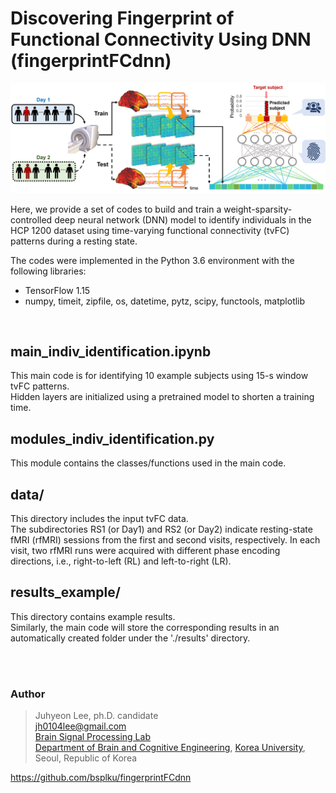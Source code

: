 # Discovering Fingerprint of Functional Connectivity Using DNN (fingerprintFCdnn)

![fig](https://github.com/bsplku/fingerprintFCdnn/blob/main/README_fig.png?raw=true)

Here, we provide a set of codes to build and train a weight-sparsity-controlled deep neural network (DNN) model to identify individuals in the HCP 1200 dataset using time-varying functional connectivity (tvFC) patterns during a resting state. 

The codes were implemented in the Python 3.6 environment with the following libraries:

* TensorFlow 1.15
* numpy, timeit, zipfile, os, datetime, pytz, scipy, functools, matplotlib  
<br/>

## main_indiv_identification.ipynb
This main code is for identifying 10 example subjects using 15-s window tvFC patterns. \
Hidden layers are initialized using a pretrained model to shorten a training time.

## modules_indiv_identification.py
This module contains the classes/functions used in the main code.

## data/
This directory includes the input tvFC data. \
The subdirectories RS1 (or Day1) and RS2 (or Day2) indicate resting-state fMRI (rfMRI) sessions from the first and second visits, respectively. In each visit, two rfMRI runs were acquired with different phase encoding directions, i.e., right-to-left (RL) and left-to-right (LR).

## results_example/
This directory contains example results. \
Similarly, the main code will store the corresponding results in an automatically created folder under the './results' directory. 

<br/><br/>

### Author
>Juhyeon Lee, ph.D. candidate \
>jh0104lee@gmail.com \
>[Brain Signal Processing Lab](https://bspl-ku.github.io/) \
>[Department of Brain and Cognitive Engineering](https://bce.korea.ac.kr), [Korea University](https://www.korea.edu), Seoul, Republic of Korea

https://github.com/bsplku/fingerprintFCdnn
